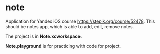 # note
Application for Yandex iOS course https://stepik.org/course/52478.
This should be notes app, which is able to add, edit, remove notes.

The project is in **Note.xcworkspace**.

**Note.playground** is for practicing with code for project.
